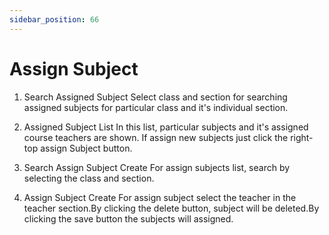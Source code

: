 ```yaml
---
sidebar_position: 66
---
```

 
# Assign Subject
1. Search Assigned Subject
Select class and section for searching assigned subjects for particular class and it's individual section.

2. Assigned Subject List
In this list, particular subjects and it's assigned course teachers are shown. If assign new subjects just click the right-top assign Subject button.

3. Search Assign Subject Create
For assign subjects list, search by selecting the class and section.

4. Assign Subject Create
For assign subject select the teacher in the teacher section.By clicking the delete button, subject will be deleted.By clicking the save button the subjects will assigned.